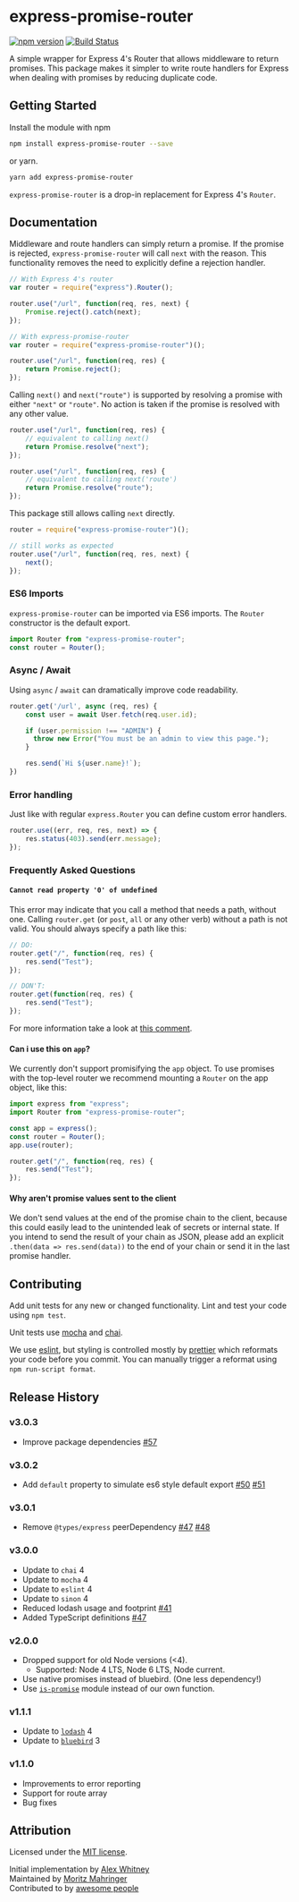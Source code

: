 # express-promise-router

[![npm version](https://badge.fury.io/js/express-promise-router.svg)](https://badge.fury.io/js/express-promise-router)
[![Build Status](https://travis-ci.org/express-promise-router/express-promise-router.svg?branch=master)](https://travis-ci.org/express-promise-router/express-promise-router)

A simple wrapper for Express 4's Router that allows middleware to return promises.
This package makes it simpler to write route handlers for Express when dealing
with promises by reducing duplicate code.

## Getting Started

Install the module with npm

```bash
npm install express-promise-router --save
```

or yarn.

```bash
yarn add express-promise-router
```

`express-promise-router` is a drop-in replacement for Express 4's `Router`.

## Documentation

Middleware and route handlers can simply return a promise.
If the promise is rejected, `express-promise-router` will call `next` with the
reason. This functionality removes the need to explicitly define a rejection
handler.

```javascript
// With Express 4's router
var router = require("express").Router();

router.use("/url", function(req, res, next) {
    Promise.reject().catch(next);
});

// With express-promise-router
var router = require("express-promise-router")();

router.use("/url", function(req, res) {
    return Promise.reject();
});
```

Calling `next()` and `next("route")` is supported by resolving a promise with either `"next"` or `"route"`. No action is taken if the promise is resolved with any other value.

```javascript
router.use("/url", function(req, res) {
    // equivalent to calling next()
    return Promise.resolve("next");
});

router.use("/url", function(req, res) {
    // equivalent to calling next('route')
    return Promise.resolve("route");
});
```

This package still allows calling `next` directly.

```javascript
router = require("express-promise-router")();

// still works as expected
router.use("/url", function(req, res, next) {
    next();
});
```

### ES6 Imports

`express-promise-router` can be imported via ES6 imports. The `Router`
constructor is the default export.

```javascript
import Router from "express-promise-router";
const router = Router();
```

### Async / Await

Using `async` / `await` can dramatically improve code readability.

```javascript
router.get('/url', async (req, res) {
    const user = await User.fetch(req.user.id);

    if (user.permission !== "ADMIN") {
      throw new Error("You must be an admin to view this page.");
    }

    res.send(`Hi ${user.name}!`);
})
```

### Error handling

Just like with regular `express.Router` you can define custom error handlers.

```javascript
router.use((err, req, res, next) => {
    res.status(403).send(err.message);
});
```

### Frequently Asked Questions

#### `Cannot read property '0' of undefined`

This error may indicate that you call a method that needs a path, without one.
Calling `router.get` (or `post`, `all` or any other verb) without a path is not
valid. You should always specify a path like this:

```javascript
// DO:
router.get("/", function(req, res) {
    res.send("Test");
});

// DON'T:
router.get(function(req, res) {
    res.send("Test");
});
```

For more information take a look at [this comment](https://github.com/express-promise-router/express-promise-router/issues/46#issuecomment-342002277).

#### Can i use this on `app`?

We currently don't support promisifying the `app` object. To use promises with
the top-level router we recommend mounting a `Router` on the app object, like
this:

```javascript
import express from "express";
import Router from "express-promise-router";

const app = express();
const router = Router();
app.use(router);

router.get("/", function(req, res) {
    res.send("Test");
});
```

#### Why aren't promise values sent to the client

We don't send values at the end of the promise chain to the client, because this
could easily lead to the unintended leak of secrets or internal state. If you
intend to send the result of your chain as JSON, please add an explicit
`.then(data => res.send(data))` to the end of your chain or send it in the last
promise handler.

## Contributing

Add unit tests for any new or changed functionality.
Lint and test your code using `npm test`.

Unit tests use [mocha](https://mochajs.org) and
[chai](http://chaijs.com).

We use [eslint](http://eslint.org), but styling is
controlled mostly by
[prettier](https://github.com/prettier/prettier/blob/master/README.md)
which reformats your code before you commit. You can manually trigger a
reformat using `npm run-script format`.

## Release History

### v3.0.3

-   Improve package dependencies
    [#57](https://github.com/express-promise-router/express-promise-router/issues/57)

### v3.0.2

-   Add `default` property to simulate es6 style default export
    [#50](https://github.com/express-promise-router/express-promise-router/issues/50)
    [#51](https://github.com/express-promise-router/express-promise-router/pull/51)

### v3.0.1

-   Remove `@types/express` peerDependency
    [#47](https://github.com/express-promise-router/express-promise-router/pull/47)
    [#48](https://github.com/express-promise-router/express-promise-router/pull/48)

### v3.0.0

-   Update to `chai` 4
-   Update to `mocha` 4
-   Update to `eslint` 4
-   Update to `sinon` 4
-   Reduced lodash usage and footprint [#41](https://github.com/express-promise-router/express-promise-router/issues/41)
-   Added TypeScript definitions [#47](https://github.com/express-promise-router/express-promise-router/pull/47)

### v2.0.0

-   Dropped support for old Node versions (<4).
    -   Supported: Node 4 LTS, Node 6 LTS, Node current.
-   Use native promises instead of bluebird. (One less dependency!)
-   Use [`is-promise`](https://github.com/then/is-promise) module instead of our own function.

### v1.1.1

-   Update to [`lodash`](https://lodash.com) 4
-   Update to [`bluebird`](http://bluebirdjs.com/) 3

### v1.1.0

-   Improvements to error reporting
-   Support for route array
-   Bug fixes

## Attribution

Licensed under the [MIT license](LICENSE).

Initial implementation by [Alex Whitney](https://github.com/alex-whitney) \
Maintained by [Moritz Mahringer](https://github.com/mormahr) \
Contributed to by [awesome people](https://github.com/express-promise-router/express-promise-router/graphs/contributors)
